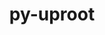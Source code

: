 ---
title: "py-uproot"
layout: cache
categories: [package, develop]
meta: {"versions": ["4.3.7", "5.0.5"], "compilers": ["gcc@=11.4.0"], "oss": ["ubuntu22.04"], "platforms": ["linux"], "targets": ["x86_64_v3"], "stacks": ["hep", "root"], "num_specs": 9, "num_specs_by_stack": {"root": 9, "hep": 9}}
spec_details: [{"hash": "l3eqpyhddahlxwtukcwxynsnwefdkero", "compiler": "gcc@=11.4.0", "versions": ["4.3.7"], "os": "ubuntu22.04", "platform": "linux", "target": "x86_64_v3", "variants": ["build_system=python_pip", "+lz4", "+xrootd", "+zstd"], "stacks": ["root", "hep"], "size": "-", "tarball": "https://binaries.spack.io/develop/build_cache/linux-ubuntu22.04-x86_64_v3/gcc-11.4.0/py-uproot-4.3.7/linux-ubuntu22.04-x86_64_v3-gcc-11.4.0-py-uproot-4.3.7-l3eqpyhddahlxwtukcwxynsnwefdkero.spack"}, {"hash": "o2tmxwztdbrku4t7qvvnpgj3anzj5lkh", "compiler": "gcc@=11.4.0", "versions": ["4.3.7"], "os": "ubuntu22.04", "platform": "linux", "target": "x86_64_v3", "variants": ["build_system=python_pip", "+lz4", "+xrootd", "+zstd"], "stacks": ["root", "hep"], "size": "-", "tarball": "https://binaries.spack.io/develop/build_cache/linux-ubuntu22.04-x86_64_v3/gcc-11.4.0/py-uproot-4.3.7/linux-ubuntu22.04-x86_64_v3-gcc-11.4.0-py-uproot-4.3.7-o2tmxwztdbrku4t7qvvnpgj3anzj5lkh.spack"}, {"hash": "2ft3eutk4qzl636llf34ehtwirntimei", "compiler": "gcc@=11.4.0", "versions": ["5.0.5"], "os": "ubuntu22.04", "platform": "linux", "target": "x86_64_v3", "variants": ["build_system=python_pip", "+lz4", "+xrootd", "+zstd"], "stacks": ["root", "hep"], "size": "-", "tarball": "https://binaries.spack.io/develop/build_cache/linux-ubuntu22.04-x86_64_v3/gcc-11.4.0/py-uproot-5.0.5/linux-ubuntu22.04-x86_64_v3-gcc-11.4.0-py-uproot-5.0.5-2ft3eutk4qzl636llf34ehtwirntimei.spack"}, {"hash": "53p3vh5fwybo6omyb5kt4jst6qaa5plv", "compiler": "gcc@=11.4.0", "versions": ["5.0.5"], "os": "ubuntu22.04", "platform": "linux", "target": "x86_64_v3", "variants": ["build_system=python_pip", "+lz4", "+xrootd", "+zstd"], "stacks": ["root", "hep"], "size": "-", "tarball": "https://binaries.spack.io/develop/build_cache/linux-ubuntu22.04-x86_64_v3/gcc-11.4.0/py-uproot-5.0.5/linux-ubuntu22.04-x86_64_v3-gcc-11.4.0-py-uproot-5.0.5-53p3vh5fwybo6omyb5kt4jst6qaa5plv.spack"}, {"hash": "dgbfjbyn64su3mgxcicmhb3sd7v75tn3", "compiler": "gcc@=11.4.0", "versions": ["5.0.5"], "os": "ubuntu22.04", "platform": "linux", "target": "x86_64_v3", "variants": ["build_system=python_pip", "+lz4", "+xrootd", "+zstd"], "stacks": ["root", "hep"], "size": "-", "tarball": "https://binaries.spack.io/develop/build_cache/linux-ubuntu22.04-x86_64_v3/gcc-11.4.0/py-uproot-5.0.5/linux-ubuntu22.04-x86_64_v3-gcc-11.4.0-py-uproot-5.0.5-dgbfjbyn64su3mgxcicmhb3sd7v75tn3.spack"}, {"hash": "eao2je35s5a2kj5uejbkdbyi3petvyt5", "compiler": "gcc@=11.4.0", "versions": ["5.0.5"], "os": "ubuntu22.04", "platform": "linux", "target": "x86_64_v3", "variants": ["build_system=python_pip", "+lz4", "+xrootd", "+zstd"], "stacks": ["root", "hep"], "size": "-", "tarball": "https://binaries.spack.io/develop/build_cache/linux-ubuntu22.04-x86_64_v3/gcc-11.4.0/py-uproot-5.0.5/linux-ubuntu22.04-x86_64_v3-gcc-11.4.0-py-uproot-5.0.5-eao2je35s5a2kj5uejbkdbyi3petvyt5.spack"}, {"hash": "ftri43jje22kruetkvwo5h76ybklgvjn", "compiler": "gcc@=11.4.0", "versions": ["5.0.5"], "os": "ubuntu22.04", "platform": "linux", "target": "x86_64_v3", "variants": ["build_system=python_pip", "+lz4", "+xrootd", "+zstd"], "stacks": ["root", "hep"], "size": "-", "tarball": "https://binaries.spack.io/develop/build_cache/linux-ubuntu22.04-x86_64_v3/gcc-11.4.0/py-uproot-5.0.5/linux-ubuntu22.04-x86_64_v3-gcc-11.4.0-py-uproot-5.0.5-ftri43jje22kruetkvwo5h76ybklgvjn.spack"}, {"hash": "qib4ncvwqj3pv6rllrwsnq2pwg3d3vcj", "compiler": "gcc@=11.4.0", "versions": ["5.0.5"], "os": "ubuntu22.04", "platform": "linux", "target": "x86_64_v3", "variants": ["build_system=python_pip", "+lz4", "+xrootd", "+zstd"], "stacks": ["root", "hep"], "size": "-", "tarball": "https://binaries.spack.io/develop/build_cache/linux-ubuntu22.04-x86_64_v3/gcc-11.4.0/py-uproot-5.0.5/linux-ubuntu22.04-x86_64_v3-gcc-11.4.0-py-uproot-5.0.5-qib4ncvwqj3pv6rllrwsnq2pwg3d3vcj.spack"}, {"hash": "r5rxonn6uz3c4partrfnjinknky25itn", "compiler": "gcc@=11.4.0", "versions": ["5.0.5"], "os": "ubuntu22.04", "platform": "linux", "target": "x86_64_v3", "variants": ["build_system=python_pip", "+lz4", "+xrootd", "+zstd"], "stacks": ["root", "hep"], "size": "-", "tarball": "https://binaries.spack.io/develop/build_cache/linux-ubuntu22.04-x86_64_v3/gcc-11.4.0/py-uproot-5.0.5/linux-ubuntu22.04-x86_64_v3-gcc-11.4.0-py-uproot-5.0.5-r5rxonn6uz3c4partrfnjinknky25itn.spack"}]
---
